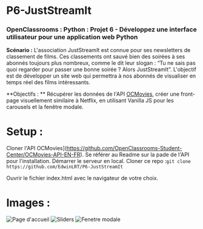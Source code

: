 ﻿# P6-JustStreamIt
### OpenClassrooms : Python : Projet 6 - Développez une interface utilisateur pour une application web Python
**Scénario :** 
L'association JustStreamIt est connue pour ses newsletters de classement de films. Ces classements ont sauvé bien des soirées à ses abonnés toujours plus nombreux, comme le dit leur slogan : “Tu ne sais pas quoi regarder pour passer une bonne soirée ? Alors JustStreamIt”. 
L'objectif est de développer un site web qui permettra à nos abonnés de visualiser en temps réel des films intéressants.

**Objectifs : **
Récupérer les données de l'API  [OCMovies](https://github.com/OpenClassrooms-Student-Center/OCMovies-API-EN-FR), créer une front-page visuellement similaire à Netflix, en utilisant Vanilla JS pour les carousels et la fenêtre modale. 

# Setup :

Cloner l'API OCMovies](https://github.com/OpenClassrooms-Student-Center/OCMovies-API-EN-FR). Se référer au Readme sur la pade de l'API pour l'installation. Démarrer le serveur en local. 
Cloner ce repo :`git clone https://github.com/EdwinLRT/P6-JustStreamIt`

Ouvrir le fichier index.html avec le navigateur de votre choix. 

# Images : 

![Page d'accueil](/images/homepage.jpg "homepage") 
![Sliders](/images/sliders.jpg "sliders") 
![Fenetre modale](/images/modale.jpg "modale") 

